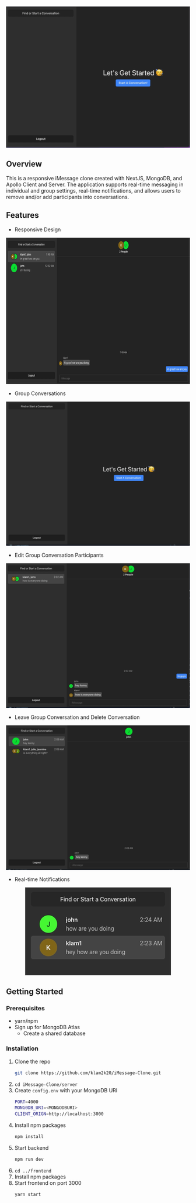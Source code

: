 <p align="center">
    <img src="imgs/demo.gif">
</p>

## Overview

This is a responsive iMessage clone created with NextJS, MongoDB, and Apollo Client and
Server. The application supports real-time messaging in individual and group settings,
real-time notifications, and allows users to remove and/or add participants into conversations.

## Features

- Responsive Design
<p align="center">
    <img src="imgs/responsive.gif" height="400">
</p>

- Group Conversations
<p align="center">
    <img src="imgs/group-conversation.gif">
</p>

- Edit Group Conversation Participants
<p align="center">
    <img src="imgs/edit-conversation.gif">
</p>

- Leave Group Conversation and Delete Conversation
<p align="center">
    <img src="imgs/delete-conversation.gif">
</p>

- Real-time Notifications
<p align="center">
    <img src="imgs/notification.gif">
</p>

## Getting Started

### Prerequisites

- yarn/npm
- Sign up for MongoDB Atlas
  - Create a shared database

### Installation

1. Clone the repo
   ```sh
   git clone https://github.com/klam2k20/iMessage-Clone.git
   ```
2. `cd iMessage-Clone/server`
3. Create `config.env` with your MongoDB URI
   ```sh
   PORT=4000
   MONG0DB_URI=<MONGODBURI>
   CLIENT_ORIGN=http://localhost:3000
   ```
4. Install npm packages
   ```sh
   npm install
   ```
5. Start backend
   ```sh
   npm run dev
   ```
6. `cd ../frontend`
7. Install npm packages
8. Start frontend on port 3000
   ```sh
   yarn start
   ```
